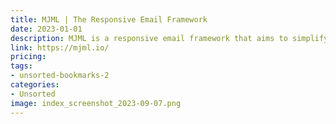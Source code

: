 ```yaml
---
title: MJML | The Responsive Email Framework
date: 2023-01-01
description: MJML is a responsive email framework that aims to simplify the way designers and developers create responsive emails.
link: https://mjml.io/
pricing: 
tags: 
- unsorted-bookmarks-2 
categories: 
- Unsorted 
image: index_screenshot_2023-09-07.png
---
```

